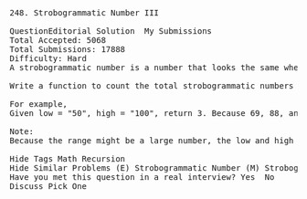 <pre>
248. Strobogrammatic Number III  

QuestionEditorial Solution  My Submissions
Total Accepted: 5068
Total Submissions: 17888
Difficulty: Hard
A strobogrammatic number is a number that looks the same when rotated 180 degrees (looked at upside down).

Write a function to count the total strobogrammatic numbers that exist in the range of low <= num <= high.

For example,
Given low = "50", high = "100", return 3. Because 69, 88, and 96 are three strobogrammatic numbers.

Note:
Because the range might be a large number, the low and high numbers are represented as string.

Hide Tags Math Recursion
Hide Similar Problems (E) Strobogrammatic Number (M) Strobogrammatic Number II
Have you met this question in a real interview? Yes  No
Discuss Pick One

</pre>

